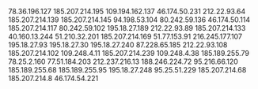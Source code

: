 78.36.196.127
185.207.214.195 
109.194.162.137
46.174.50.231
212.22.93.64
185.207.214.139
185.207.214.145
94.198.53.104
80.242.59.136
46.174.50.114
185.207.214.117
80.242.59.102
195.18.27.189
212.22.93.89
185.207.214.133
40.160.13.244
51.210.32.201
185.207.214.169
51.77.153.91
216.245.177.107
195.18.27.93
195.18.27.30
195.18.27.240
87.228.65.185
212.22.93.108
185.207.214.102
109.248.4.11
185.207.214.239
109.248.4.38
185.189.255.79
78.25.2.160
77.51.184.203
212.237.216.13
188.246.224.72
95.216.66.120
185.189.255.68
185.189.255.95
195.18.27.248
95.25.51.229
185.207.214.68
185.207.214.8
46.174.54.221
